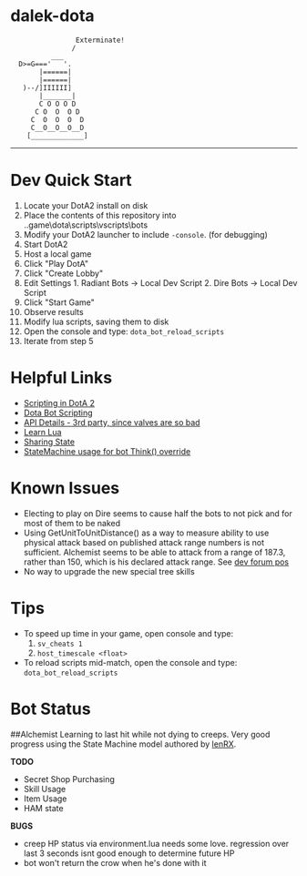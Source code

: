 # dalek-dota
                    Exterminate!
                   /
              ___
      D>=G==='   '.
           |======|
           |======|
       )--/]IIIIII]
           |_______|
           C O O O D
          C O  O  O D
         C  O  O  O  D
         C__O__O__O__D
        [_____________]

---
# Dev Quick Start
1. Locate your DotA2 install on disk
2. Place the contents of this repository into ..game\dota\scripts\vscripts\bots
3. Modify your DotA2 launcher to include `-console`. (for debugging)
4. Start DotA2
5. Host a local game
  1. Click "Play DotA"
  2. Click "Create Lobby"
  3. Edit Settings
    1. Radiant Bots -> Local Dev Script
    2. Dire Bots -> Local Dev Script
  4. Click "Start Game"
5. Observe results
5. Modify lua scripts, saving them to disk
6. Open the console and type: `dota_bot_reload_scripts`
7. Iterate from step 5

# Helpful Links
* [Scripting in DotA 2](https://developer.valvesoftware.com/wiki/Dota_2_Workshop_Tools/Scripting)
* [Dota Bot Scripting](https://developer.valvesoftware.com/wiki/Dota_Bot_Scripting)
* [API Details - 3rd party, since valves are so bad](http://docs.moddota.com/lua_bots/)
* [Learn Lua](https://learnxinyminutes.com/docs/lua/)
* [Sharing State](http://dev.dota2.com/showthread.php?t=275238)
* [StateMachine usage for bot Think() override](https://github.com/lenLRX/dota2Bots/blob/master/bot_lina.lua)


# Known Issues
* Electing to play on Dire seems to cause half the bots to not pick and for most of them to be naked
* Using GetUnitToUnitDistance() as a way to measure ability to use physical attack based on published attack range numbers is not sufficient. Alchemist seems to be able to attack from a range of 187.3, rather than 150, which is his declared attack range. See [dev forum pos](http://dev.dota2.com/showthread.php?t=275597t)
* No way to upgrade the new special tree skills

# Tips
* To speed up time in your game, open console and type:
    1. `sv_cheats 1`
    2. `host_timescale <float>`
* To reload scripts mid-match, open the console and type: `dota_bot_reload_scripts`

# Bot Status

##Alchemist
Learning to last hit while not dying to creeps. Very good progress using the State Machine model authored 
by [lenRX](https://github.com/lenLRX/dota2Bots/blob/master/bot_lina.lua).

**TODO**
* Secret Shop Purchasing
* Skill Usage
* Item Usage
* HAM state

**BUGS**
* creep HP status via environment.lua needs some love. regression over last 3 seconds isnt good enough to determine future HP
* bot won't return the crow when he's done with it